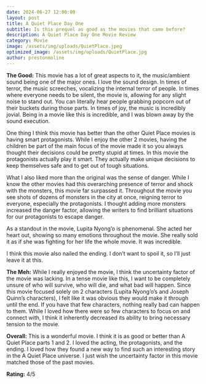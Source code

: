 ```yaml
---
date: 2024-06-27 12:00:00
layout: post
title: A Quiet Place Day One
subtitle: Is this prequel as good as the movies that came before?
description: A Quiet Place Day One Movie Review
category: Movie
image: /assets/img/uploads/QuietPlace.jpeg
optimized_image: /assets/img/uploads/QuietPlace.jpg
author: prestonmoline
---
```


**The Good:**
This movie has a lot of great aspects to it, the music/ambient sound being one of the major ones. I love the sound design. In times of terror, the music screeches, vocalizing the internal terror of people. In times where everyone needs to be silent, the movie is, allowing for any slight noise to stand out. You can literally hear people grabbing popcorn out of their buckets during those parts. In times of joy, the music is incredibly jovial. Being in a movie like this is incredible, and I was blown away by the sound execution. 

One thing I think this movie has better than the other Quiet Place movies is having smart protagonists. While I enjoy the other 2 movies, having the children be part of the main focus of the movie made it so you always thought their decisions could be pretty stupid at times. In this movie the protagonists actually play it smart. They actually make unique decisions to keep themselves safe and to get out of tough situations.

What I also liked more than the original was the sense of danger. While I know the other movies had this overarching presence of terror and shock with the monsters, this movie far surpassed it. Throughout the movie you see shots of dozens of monsters in the city at once, reigning terror to everyone, especially the protagonists. I thought adding more monsters increased the danger factor, allowing the writers to find brilliant situations for our protagonists to escape danger.

As a standout in the movie, Lupita Nyong’o is phenomenal. She acted her heart out, showing so many emotions throughout the movie. She really sold it as if she was fighting for her life the whole movie. It was incredible. 

I think this movie also nailed the ending. I don’t want to spoil it, so I’ll just leave it at this.


**The Meh:**
While I really enjoyed the movie, I think the uncertainty factor of the movie was lacking. In a tense movie like this, I want to be completely unsure of who will survive, who will die, and what bad will happen. Since this movie focused solely on 2 characters (Lupita Nyong’o’s and Joseph Quinn’s characters), I felt like it was obvious they would make it through until the end. If you have that few characters, nothing really bad can happen to them. While I loved how there were so few characters to focus on and connect with, I think it inherently decreased its ability to bring necessary tension to the movie.


**Overall:**
This is a wonderful movie. I think it is as good or better than A Quiet Place parts 1 and 2. I loved the acting, the protagonists, and the ending. I loved how they found a new way to find such an interesting story in the A Quiet Place universe. I just wish the uncertainty factor in this movie matched those of the past movies.



**Rating:**
4/5
